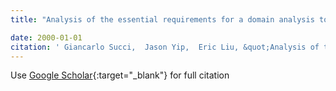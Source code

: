 ```yaml
---
title: "Analysis of the essential requirements for a domain analysis tool"

date: 2000-01-01
citation: ' Giancarlo Succi,  Jason Yip,  Eric Liu, &quot;Analysis of the essential requirements for a domain analysis tool.&quot;, 2000.'
---
```

Use [Google Scholar](https://scholar.google.com/scholar?q=Analysis+of+the+essential+requirements+for+a+domain+analysis+tool){:target="_blank"} for full citation